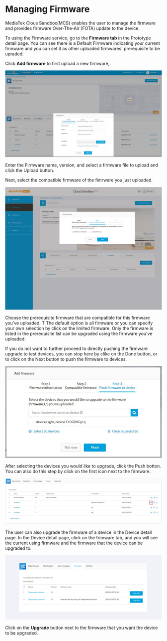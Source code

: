 # Managing Firmware

MediaTek Clous Sandbox(MCS) enables the user to manage the firmware and provides firmware Over-The-Air (FOTA) update to the device.

To using the Firmware service, go to the **Firmware tab** in the Prototype detail page. You can see there is a Default Firmware indicating your current firmware and you can set it as other uploaded firmwares' prerequisite to be upraded.

Click **Add firmware** to first upload a new firmware,

![](https://raw.githubusercontent.com/Mediatek-Cloud/MCS/master/graphics/firmware/fw01.JPG)

Enter the Firmware name, version, and select a firmware file to upload and click the Upload button.

Next, select the compatible firmware of the fimrware you just uploaded.

![](https://raw.githubusercontent.com/Mediatek-Cloud/MCS/master/graphics/firmware/fw02.jpg)

Choose the prerequisite firmware that are compatible for this firmware you've uploaded. T
The default option is all firmware or you can specify your own selection by click on the limited firmware. Only the firmware is listed in the prerequisite list can be upgraded using the firmware you've uploaded.

If you do not want to further proceed to directly pushing the firmware upgrade to test devices, you can stop here by clikc on the Done button, or to click on the Next button to push the firmware to devices.

![](https://raw.githubusercontent.com/Mediatek-Cloud/MCS/master/graphics/firmware/fw03.JPG)

After selecting the devices you would like to upgrade, click the Push botton. You can also do this step by click on the first icon next to the firmware.

![](https://raw.githubusercontent.com/Mediatek-Cloud/MCS/master/graphics/firmware/fw04.JPG)

The user can also upgrade the firmware of a device in the Device detail page. In the Device detail page, click on the frimware tab, and you will see the current using firmware and the firmware that the device can be upgraded to.

![](https://raw.githubusercontent.com/Mediatek-Cloud/MCS/master/graphics/firmware/fw05.JPG)

Click on the **Upgrade** button next to the firmware that you want the device to be upgraded.



